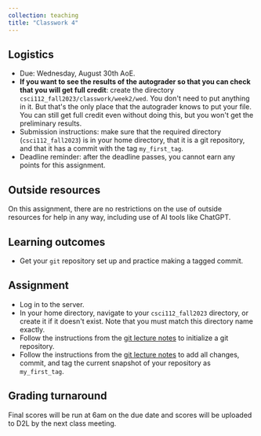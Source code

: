 ```yaml
---
collection: teaching
title: "Classwork 4"
---
```


## Logistics
* Due: Wednesday, August 30th AoE.
* **If you want to see the results of the autograder so that you can check that you will get full credit**: create the directory `csci112_fall2023/classwork/week2/wed`.
	You  don't need to put anything in it. But that's the only place that the
	autograder knows to put your file. You can still get full credit even
	without doing this, but you won't get the preliminary results.
* Submission instructions: make sure that the required directory
	(`csci112_fall2023`) is in your home directory, that it is a git
	repository, and that it has a commit with the tag `my_first_tag`.
* Deadline reminder: after the deadline passes, you cannot earn any points for
	this assignment.

## Outside resources

On this assignment, there are no restrictions on the use of outside resources
for help in any way, including use of AI tools like ChatGPT.

## Learning outcomes
* Get your `git` repository set up and practice making a tagged commit.

## Assignment

* Log in to the server.
* In your home directory, navigate to your `csci112_fall2023` directory, or
	create it if it doesn't exist. Note
	that you must match this directory name exactly.
* Follow the instructions from the [git lecture notes](https://lgw2.github.io/teaching/csci112-fall-2023/lectures/lecture2/) to initialize a git
	repository.
* Follow the instructions from the [git lecture notes](https://lgw2.github.io/teaching/csci112-fall-2023/lectures/lecture2/) to add all changes,
	commit, and tag the current snapshot of your repository as `my_first_tag`.

## Grading turnaround
Final scores will be run at 6am on the due date and scores will be
uploaded to D2L by the next class meeting.
